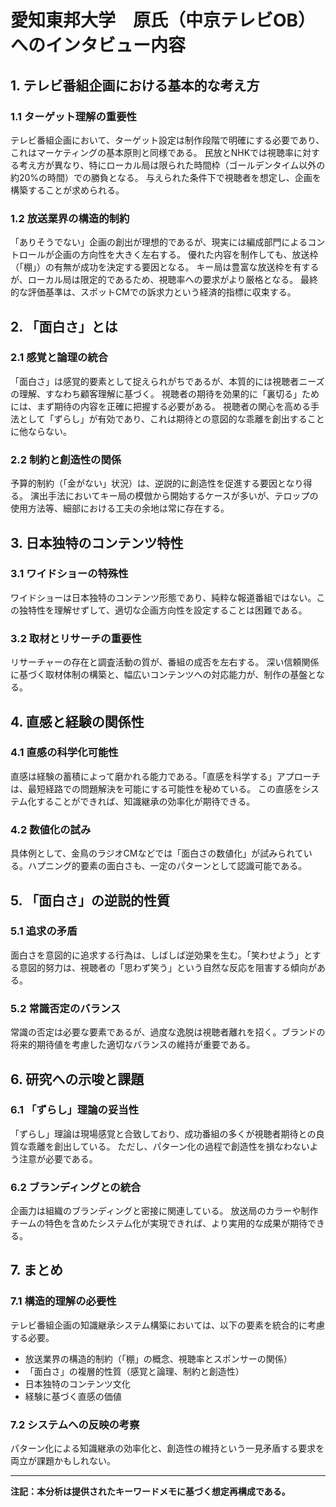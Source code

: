 # 愛知東邦大学　原氏（中京テレビOB）へのインタビュー内容

## 1. テレビ番組企画における基本的な考え方

### 1.1 ターゲット理解の重要性

テレビ番組企画において、ターゲット設定は制作段階で明確にする必要であり、これはマーケティングの基本原則と同様である。
民放とNHKでは視聴率に対する考え方が異なり、特にローカル局は限られた時間枠（ゴールデンタイム以外の約20%の時間）での勝負となる。
与えられた条件下で視聴者を想定し、企画を構築することが求められる。

### 1.2 放送業界の構造的制約

「ありそうでない」企画の創出が理想的であるが、現実には編成部門によるコントロールが企画の方向性を大きく左右する。
優れた内容を制作しても、放送枠（「棚」）の有無が成功を決定する要因となる。
キー局は豊富な放送枠を有するが、ローカル局は限定的であるため、視聴率への要求がより厳格となる。
最終的な評価基準は、スポットCMでの訴求力という経済的指標に収束する。

## 2. 「面白さ」とは

### 2.1 感覚と論理の統合

「面白さ」は感覚的要素として捉えられがちであるが、本質的には視聴者ニーズの理解、すなわち顧客理解に基づく。
視聴者の期待を効果的に「裏切る」ためには、まず期待の内容を正確に把握する必要がある。
視聴者の関心を高める手法として「ずらし」が有効であり、これは期待との意図的な乖離を創出することに他ならない。

### 2.2 制約と創造性の関係

予算的制約（「金がない」状況）は、逆説的に創造性を促進する要因となり得る。
演出手法においてキー局の模倣から開始するケースが多いが、テロップの使用方法等、細部における工夫の余地は常に存在する。

## 3. 日本独特のコンテンツ特性

### 3.1 ワイドショーの特殊性

ワイドショーは日本独特のコンテンツ形態であり、純粋な報道番組ではない。この独特性を理解せずして、適切な企画方向性を設定することは困難である。

### 3.2 取材とリサーチの重要性

リサーチャーの存在と調査活動の質が、番組の成否を左右する。
深い信頼関係に基づく取材体制の構築と、幅広いコンテンツへの対応能力が、制作の基盤となる。

## 4. 直感と経験の関係性

### 4.1 直感の科学化可能性

直感は経験の蓄積によって磨かれる能力である。「直感を科学する」アプローチは、最短経路での問題解決を可能にする可能性を秘めている。
この直感をシステム化することができれば、知識継承の効率化が期待できる。

### 4.2 数値化の試み

具体例として、金鳥のラジオCMなどでは「面白さの数値化」が試みられている。ハプニング的要素の面白さも、一定のパターンとして認識可能である。

## 5. 「面白さ」の逆説的性質

### 5.1 追求の矛盾

面白さを意図的に追求する行為は、しばしば逆効果を生む。「笑わせよう」とする意図的努力は、視聴者の「思わず笑う」という自然な反応を阻害する傾向がある。

### 5.2 常識否定のバランス

常識の否定は必要な要素であるが、過度な逸脱は視聴者離れを招く。ブランドの将来的期待値を考慮した適切なバランスの維持が重要である。

## 6. 研究への示唆と課題

### 6.1 「ずらし」理論の妥当性

「ずらし」理論は現場感覚と合致しており、成功番組の多くが視聴者期待との良質な乖離を創出している。
ただし、パターン化の過程で創造性を損なわないよう注意が必要である。

### 6.2 ブランディングとの統合

企画力は組織のブランディングと密接に関連している。
放送局のカラーや制作チームの特色を含めたシステム化が実現できれば、より実用的な成果が期待できる。

## 7. まとめ

### 7.1 構造的理解の必要性

テレビ番組企画の知識継承システム構築においては、以下の要素を統合的に考慮する必要。

- 放送業界の構造的制約（「棚」の概念、視聴率とスポンサーの関係）
- 「面白さ」の複層的性質（感覚と論理、制約と創造性）
- 日本独特のコンテンツ文化
- 経験に基づく直感の価値

### 7.2 システムへの反映の考察

パターン化による知識継承の効率化と、創造性の維持という一見矛盾する要求を両立が課題かもしれない。

---

**注記：本分析は提供されたキーワードメモに基づく想定再構成である。**
